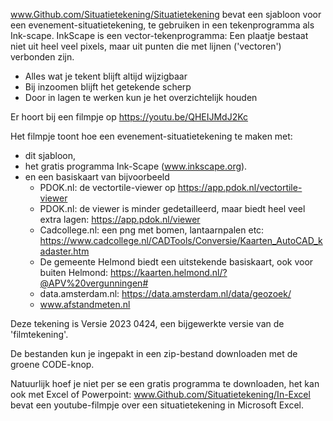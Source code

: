 www.Github.com/Situatietekening/Situatietekening 
 bevat een sjabloon voor een evenement-situatietekening, te gebruiken in een tekenprogramma als Ink-scape.
 InkScape is een vector-tekenprogramma: Een plaatje bestaat niet uit heel veel pixels, maar uit punten die met lijnen ('vectoren') verbonden zijn.

+  Alles wat je tekent blijft altijd wijzigbaar
+  Bij inzoomen blijft het getekende scherp
+  Door in lagen te werken kun je het overzichtelijk houden


Er hoort bij een filmpje op https://youtu.be/QHEIJMdJ2Kc

Het filmpje toont hoe een evenement-situatietekening te maken met:
- dit sjabloon,
- het gratis programma Ink-Scape (www.inkscape.org).
- en een basiskaart van bijvoorbeeld
    - PDOK.nl: de vectortile-viewer op https://app.pdok.nl/vectortile-viewer
    - PDOK.nl: de viewer is minder gedetailleerd, maar biedt heel veel extra lagen: https://app.pdok.nl/viewer
    - Cadcollege.nl: een png met bomen, lantaarnpalen etc: https://www.cadcollege.nl/CADTools/Conversie/Kaarten_AutoCAD_kadaster.htm
    - De gemeente Helmond biedt een uitstekende basiskaart, ook voor buiten Helmond: https://kaarten.helmond.nl/?@APV%20vergunningen#
    - data.amsterdam.nl: https://data.amsterdam.nl/data/geozoek/
    - www.afstandmeten.nl

Deze tekening is Versie 2023 0424,
een bijgewerkte versie van de 'filmtekening'.

De bestanden kun je ingepakt in een zip-bestand downloaden met de groene CODE-knop.
 
 
Natuurlijk hoef je niet per se een gratis programma te downloaden, het kan ook met Excel of Powerpoint:
www.Github.com/Situatietekening/In-Excel bevat een youtube-filmpje over een situatietekening in Microsoft Excel.

